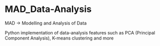 # MAD_Data-Analysis
 MAD -> Modelling and Analysis of Data
 
 Python implementation of data-analysis features such as PCA (Principal Component Analysis), K-means clustering and more
